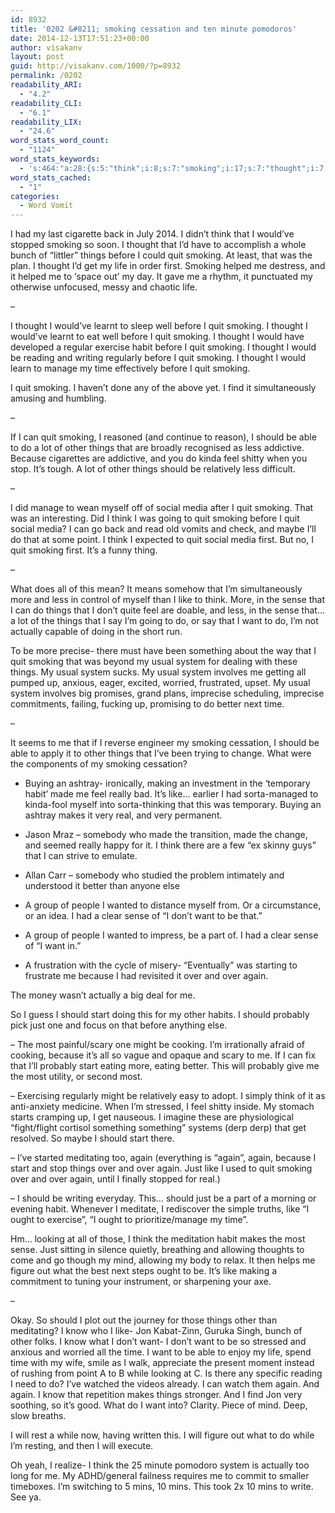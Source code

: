 ```yaml
---
id: 8932
title: '0202 &#8211; smoking cessation and ten minute pomodoros'
date: 2014-12-13T17:51:23+00:00
author: visakanv
layout: post
guid: http://visakanv.com/1000/?p=8932
permalink: /0202
readability_ARI:
  - "4.2"
readability_CLI:
  - "6.1"
readability_LIX:
  - "24.6"
word_stats_word_count:
  - "1124"
word_stats_keywords:
  - 's:464:"a:28:{s:5:"think";i:8;s:7:"smoking";i:17;s:7:"thought";i:7;s:6:"things";i:10;s:4:"quit";i:15;s:4:"life";i:3;s:5:"habit";i:4;s:6:"manage";i:3;s:4:"time";i:5;s:4:"able";i:3;s:7:"because";i:4;s:4:"feel";i:4;s:6:"social";i:3;s:5:"media";i:3;s:4:"like";i:6;s:5:"sense";i:5;s:4:"want";i:7;s:8:"actually";i:3;s:5:"usual";i:4;s:6:"system";i:5;s:6:"better";i:3;s:4:"made";i:3;s:5:"makes";i:3;s:5:"start";i:4;s:8:"probably";i:3;s:4:"just";i:4;s:4:"know";i:3;s:4:"mins";i:3;}";'
word_stats_cached:
  - "1"
categories:
  - Word Vomit
---
```

I had my last cigarette back in July 2014. I didn’t think that I would’ve stopped smoking so soon. I thought that I’d have to accomplish a whole bunch of “littler” things before I could quit smoking. At least, that was the plan. I thought I’d get my life in order first. Smoking helped me destress, and it helped me to ‘space out’ my day. It gave me a rhythm, it punctuated my otherwise unfocused, messy and chaotic life. 

&#8211;

I thought I would’ve learnt to sleep well before I quit smoking. I thought I would’ve learnt to eat well before I quit smoking. I thought I would have developed a regular exercise habit before I quit smoking. I thought I would be reading and writing regularly before I quit smoking. I thought I would learn to manage my time effectively before I quit smoking.

I quit smoking. I haven’t done any of the above yet. I find it simultaneously amusing and humbling.

&#8211;

If I can quit smoking, I reasoned (and continue to reason), I should be able to do a lot of other things that are broadly recognised as less addictive. Because cigarettes are addictive, and you do kinda feel shitty when you stop. It’s tough. A lot of other things should be relatively less difficult. 

&#8211;

I did manage to wean myself off of social media after I quit smoking. That was an interesting. Did I think I was going to quit smoking before I quit social media? I can go back and read old vomits and check, and maybe I’ll do that at some point. I think I expected to quit social media first. But no, I quit smoking first. It’s a funny thing.

&#8211;

What does all of this mean? It means somehow that I’m simultaneously more and less in control of myself than I like to think. More, in the sense that I can do things that I don’t quite feel are doable, and less, in the sense that… a lot of the things that I say I’m going to do, or say that I want to do, I’m not actually capable of doing in the short run. 

To be more precise- there must have been something about the way that I quit smoking that was beyond my usual system for dealing with these things. My usual system sucks. My usual system involves me getting all pumped up, anxious, eager, excited, worried, frustrated, upset. My usual system involves big promises, grand plans, imprecise scheduling, imprecise commitments, failing, fucking up, promising to do better next time. 

&#8211;

It seems to me that if I reverse engineer my smoking cessation, I should be able to apply it to other things that I’ve been trying to change. What were the components of my smoking cessation?

* Buying an ashtray- ironically, making an investment in the ‘temporary habit’ made me feel really bad. It’s like… earlier I had sorta-managed to kinda-fool myself into sorta-thinking that this was temporary. Buying an ashtray makes it very real, and very permanent.
  
* Jason Mraz – somebody who made the transition, made the change, and seemed really happy for it. I think there are a few “ex skinny guys” that I can strive to emulate.
  
* Allan Carr – somebody who studied the problem intimately and understood it better than anyone else
  
* A group of people I wanted to distance myself from. Or a circumstance, or an idea. I had a clear sense of “I don’t want to be that.&#8221;
  
* A group of people I wanted to impress, be a part of. I had a clear sense of “I want in.&#8221;
  
* A frustration with the cycle of misery- “Eventually” was starting to frustrate me because I had revisited it over and over again.

The money wasn’t actually a big deal for me. 

So I guess I should start doing this for my other habits. I should probably pick just one and focus on that before anything else.

&#8211; The most painful/scary one might be cooking. I’m irrationally afraid of cooking, because it’s all so vague and opaque and scary to me. If I can fix that I’ll probably start eating more, eating better. This will probably give me the most utility, or second most.

&#8211; Exercising regularly might be relatively easy to adopt. I simply think of it as anti-anxiety medicine. When I’m stressed, I feel shitty inside. My stomach starts cramping up, I get nauseous. I imagine these are physiological &#8220;fight/flight cortisol something something” systems (derp derp) that get resolved. So maybe I should start there.

&#8211; I’ve started meditating too, again (everything is “again”, again, because I start and stop things over and over again. Just like I used to quit smoking over and over again, until I finally stopped for real.) 

&#8211; I should be writing everyday. This… should just be a part of a morning or evening habit. Whenever I meditate, I rediscover the simple truths, like “I ought to exercise”, “I ought to prioritize/manage my time”.

Hm… looking at all of those, I think the meditation habit makes the most sense. Just sitting in silence quietly, breathing and allowing thoughts to come and go though my mind, allowing my body to relax. It then helps me figure out what the best next steps ought to be. It’s like making a commitment to tuning your instrument, or sharpening your axe.

&#8211;

Okay. So should I plot out the journey for those things other than meditating? I know who I like- Jon Kabat-Zinn, Guruka Singh, bunch of other folks. I know what I don’t want- I don’t want to be so stressed and anxious and worried all the time. I want to be able to enjoy my life, spend time with my wife, smile as I walk, appreciate the present moment instead of rushing from point A to B while looking at C. Is there any specific reading I need to do? I’ve watched the videos already. I can watch them again. And again. I know that repetition makes things stronger. And I find Jon very soothing, so it’s good. What do I want into? Clarity. Piece of mind. Deep, slow breaths. 

I will rest a while now, having written this. I will figure out what to do while I’m resting, and then I will execute.

Oh yeah, I realize- I think the 25 minute pomodoro system is actually too long for me. My ADHD/general failness requires me to commit to smaller timeboxes. I’m switching to 5 mins, 10 mins. This took 2x 10 mins to write. See ya.